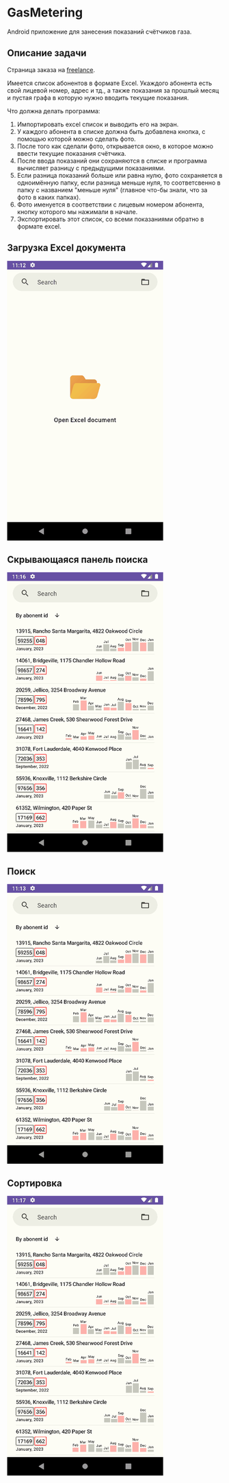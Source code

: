 # GasMetering
Android приложение для занесения показаний счëтчиков газа.

## Описание задачи
Страница заказа на [freelance](https://www.fl.ru/projects/5064452/prilojenie-dlya-android.html).

Имеется список абонентов в формате Exсel. Укаждого абонента есть свой лицевой номер, адрес и тд., а также показания за прошлый месяц и пустая графа в которую нужно вводить текущие показания. 

Что должна делать программа:

1. Импортировать exсel список и выводить его на экран. 
2. У каждого абонента в списке должна быть добавлена кнопка, с помощью которой можно сделать фото. 
3. После того как сделали фото, открывается окно, в которое можно ввести текущие показания счëтчика. 
4. После ввода показаний они сохраняются в списке и программа вычисляет разницу с предыдущими показаниями. 
5. Если разница показаний больше или равна нулю, фото сохраняется в одноимëнную папку, если разница меньше нуля, то соответсвенно в папку с названием "меньше нуля" (главное что-бы знали, что за фото в каких папках). 
6. Фото именуется в соответствии с лицевым номером абонента, кнопку которого мы нажимали в начале. 
7. Экспортировать этот список, со всеми показаниями обратно в формате exсel. 

## Загрузка Excel документа
![OpenExcel](demo/OpenExcel.gif)

## Скрывающаяся панель поиска
![Collapsing search panel](demo/CollapsingSearch.gif)

## Поиск
![Search](demo/Search.gif)

## Сортировка
![Sort](demo/Sort.gif)


